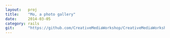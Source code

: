 ```yaml
---
layout:   proj
title:    "Mo, a photo gallery"
date:     2014-03-05
category: rails
git:      "https://github.com/CreativeMediaWorkshop/CreativeMediaWorkshop"
---
```

